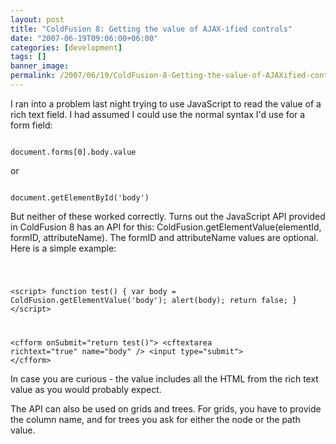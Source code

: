 ```yaml
---
layout: post
title: "ColdFusion 8: Getting the value of AJAX-ified controls"
date: "2007-06-19T09:06:00+06:00"
categories: [development]
tags: []
banner_image: 
permalink: /2007/06/19/ColdFusion-8-Getting-the-value-of-AJAXified-controls
---
```


I ran into a problem last night trying to use JavaScript to read the value of a rich text field. I had assumed I could use the normal syntax I'd use for a form field:

<code>
document.forms[0].body.value
</code>

or

<code>
document.getElementById('body')
</code>

But neither of these worked correctly. Turns out the JavaScript API provided in ColdFusion 8 has an API for this: ColdFusion.getElementValue(elementId, formID, attributeName). The formID and attributeName values are optional. Here is a simple example:

<code>

&lt;script&gt;
function test() {
	var body = ColdFusion.getElementValue('body');
	alert(body);
	return false;
}
&lt;/script&gt;

&lt;cfform onSubmit="return test()"&gt;
&lt;cftextarea richtext="true" name="body" /&gt;
&lt;input type="submit"&gt;
&lt;/cfform&gt;
</code>

In case you are curious - the value includes all the HTML from the rich text value as you would probably expect. 

The API can also be used on grids and trees. For grids, you have to provide the column name, and for trees you ask for either the node or the path value.
